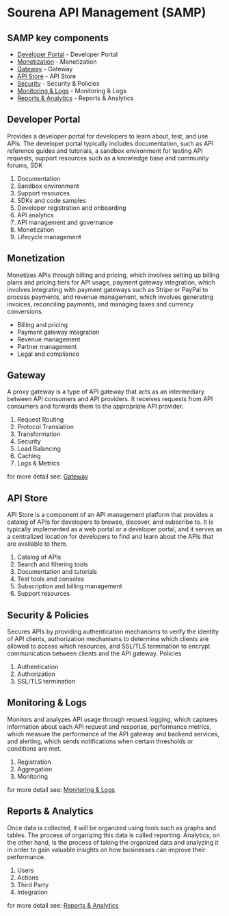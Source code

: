 # Sourena API Management (SAMP)

## <a name="SAMP"></a> SAMP key components

- [Developer Portal](#developer-portal) - Developer Portal
- [Monetization](#monetization) - Monetization
- [Gateway](#gateway) - Gateway
- [API Store](#api-store) - API Store
- [Security](#security-policies) - Security & Policies
- [Monitoring & Logs](#monitoring-logs) - Monitoring & Logs
- [Reports & Analytics](#reports-analytics) - Reports & Analytics


## <a name="developer-portal"></a> Developer Portal
Provides a developer portal for developers to learn about, test, and use APIs. The developer portal typically includes documentation, such as API reference guides and tutorials, a sandbox environment for testing API requests, support resources such as a knowledge base and community forums, SDK

1. Documentation 
2. Sandbox environment 
3. Support resources 
4. SDKs and code samples 
5. Developer registration and onboarding 
6. API analytics 
7. API management and governance 
8. Monetization 
9. Lifecycle management

## <a name="monetization"></a> Monetization
Monetizes APIs through billing and pricing, which involves setting up billing plans and pricing tiers for API usage, payment gateway integration, which involves integrating with payment gateways such as Stripe or PayPal to process payments, and revenue management, which involves generating invoices, reconciling payments, and managing taxes and currency conversions.

- Billing and pricing
- Payment gateway integration
- Revenue management
- Partner management
- Legal and compliance

## <a name="gateway"></a> Gateway
A proxy gateway is a type of API gateway that acts as an intermediary between API consumers and API providers. It receives requests from API consumers and forwards them to the appropriate API provider.

1. Request Routing 
2. Protocol Translation 
3. Transformation
4. Security
5. Load Balancing 
6. Caching 
7. Logs & Metrics

for more detail see:
[Gateway](/samp/features/gateway.md)

## <a name="api-store"></a> API Store
API Store is a component of an API management platform that provides a catalog of APIs for developers to browse, discover, and subscribe to. It is typically implemented as a web portal or a developer portal, and it serves as a centralized location for developers to find and learn about the APIs that are available to them.

1. Catalog of APIs 
2. Search and filtering tools 
3. Documentation and tutorials 
4. Test tools and consoles 
5. Subscription and billing management 
6. Support resources

## <a name="security-policies"></a> Security & Policies
Secures APIs by providing authentication mechanisms to verify the identity of API clients, authorization mechanisms to determine which clients are allowed to access which resources, and SSL/TLS termination to encrypt communication between clients and the API gateway.
Policies 

1. Authentication
2. Authorization
3. SSL/TLS termination

## <a name="monitoring-logs"></a> Monitoring & Logs
Monitors and analyzes API usage through request logging, which captures information about each API request and response, performance metrics, which measure the performance of the API gateway and backend services, and alerting, which sends notifications when certain thresholds or conditions are met.

1. Registration
2. Aggregation
3. Monitoring

for more detail see:
[Monitoring & Logs](/samp/features/monitoring-logs.md)

## <a name="reports-analytics"></a> Reports & Analytics
Once data is collected, it will be organized using tools such as graphs and tables. The process of organizing this data is called reporting. Analytics, on the other hand, is the process of taking the organized data and analyzing it in order to gain valuable insights on how businesses can improve their performance.
1. Users
2. Actions
3. Third Party
4. Integration

for more detail see:
[Reports & Analytics](/samp/features/reports-analytics.md)